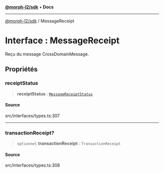 [**@morph-l2/sdk**](../globals.md) • **Docs**

***

[@morph-l2/sdk](../globals.md) / MessageReceipt

# Interface : MessageReceipt

Reçu du message CrossDomainMessage.

## Propriétés

### receiptStatus

> **receiptStatus** : [`MessageReceiptStatus`](../enumerations/MessageReceiptStatus.md)

#### Source

src/interfaces/types.ts:307

***

### transactionReceipt?

> `optionnel` **transactionReceipt** : `TransactionReceipt`

#### Source

src/interfaces/types.ts:308
